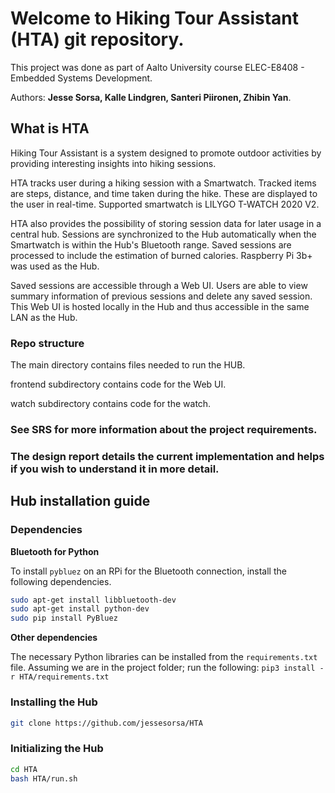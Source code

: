 # Welcome to Hiking Tour Assistant (HTA) git repository.

This project was done as part of Aalto University course ELEC-E8408 - Embedded Systems Development.

Authors: **Jesse Sorsa, Kalle Lindgren, Santeri Piironen, Zhibin Yan**.


## What is HTA

Hiking Tour Assistant is a system designed to promote outdoor activities by providing interesting insights into hiking sessions.

HTA tracks user during a hiking session with a Smartwatch.
Tracked items are steps, distance, and time taken during the hike. These are displayed to the user in real-time.
Supported smartwatch is LILYGO T-WATCH 2020 V2.  

HTA also provides the possibility of storing session data for later usage in a central hub.
Sessions are synchronized to the Hub automatically when the Smartwatch is within the Hub's Bluetooth range.
Saved sessions are processed to include the estimation of burned calories.
Raspberry Pi 3b+ was used as the Hub.

Saved sessions are accessible through a Web UI.
Users are able to view summary information of previous sessions and delete any saved session.
This Web UI is hosted locally in the Hub and thus accessible in the same LAN as the Hub.


### Repo structure

The main directory contains files needed to run the HUB.

frontend subdirectory contains code for the Web UI.

watch subdirectory contains code for the watch.

### See SRS for more information about the project requirements.
### The design report details the current implementation and helps if you wish to understand it in more detail.

## Hub installation guide

### Dependencies

**Bluetooth for Python**

To install `pybluez` on an RPi for the Bluetooth connection, install the following dependencies.
```sh
sudo apt-get install libbluetooth-dev
sudo apt-get install python-dev
sudo pip install PyBluez
```

**Other dependencies**

The necessary Python libraries can be installed from the `requirements.txt` file.
Assuming we are in the project folder; run the following:
`pip3 install -r HTA/requirements.txt`

### Installing the Hub

```bash
git clone https://github.com/jessesorsa/HTA
```

### Initializing the Hub
```bash
cd HTA
bash HTA/run.sh
```
